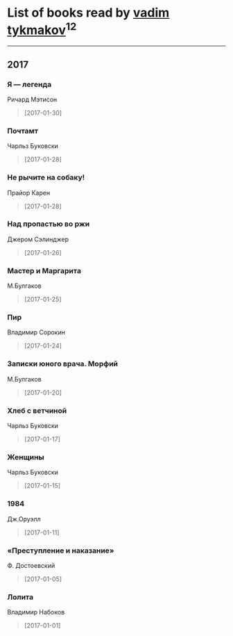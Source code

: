 # List of books read by [vadim tykmakov](https://my.mail.ru/mail/tuell95/)<sup>12</sup>
---

## 2017

### Я — легенда
Ричард Мэтисон
> [2017-01-30] 


### Почтамт
Чарльз Буковски
> [2017-01-28] 


### Нe рычите на собаку!
Прайор Карен
> [2017-01-28] 


### Над пропастью во ржи
Джером Сэлинджер
> [2017-01-26] 


### Мастер и Маргарита
М.Булгаков
> [2017-01-25] 


### Пир
Владимир Сорокин
> [2017-01-24] 


### Записки юного врача. Морфий
М.Булгаков
> [2017-01-20] 


### Хлеб с ветчиной
Чарльз Буковски
> [2017-01-17] 


### Женщины
Чарльз Буковски
> [2017-01-15] 


### 1984
Дж.Оруэлл
> [2017-01-11] 


### «Преступление и наказание»
Ф. Достоевский
> [2017-01-05] 


### Лолита
Владимир Набоков
> [2017-01-01] 



